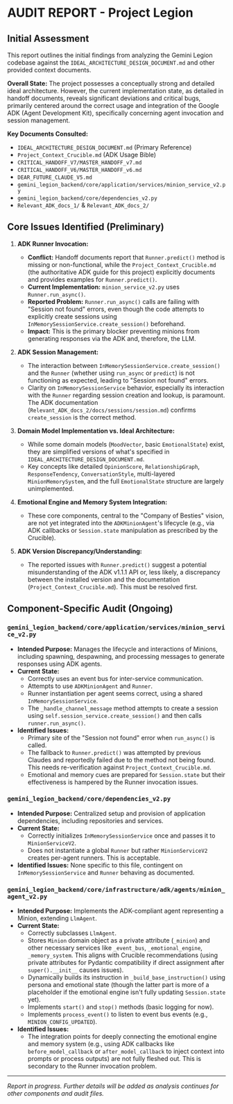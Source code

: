 # AUDIT REPORT - Project Legion

## Initial Assessment

This report outlines the initial findings from analyzing the Gemini Legion codebase against the `IDEAL_ARCHITECTURE_DESIGN_DOCUMENT.md` and other provided context documents.

**Overall State:** The project possesses a conceptually strong and detailed ideal architecture. However, the current implementation state, as detailed in handoff documents, reveals significant deviations and critical bugs, primarily centered around the correct usage and integration of the Google ADK (Agent Development Kit), specifically concerning agent invocation and session management.

**Key Documents Consulted:**
*   `IDEAL_ARCHITECTURE_DESIGN_DOCUMENT.md` (Primary Reference)
*   `Project_Context_Crucible.md` (ADK Usage Bible)
*   `CRITICAL_HANDOFF_V7/MASTER_HANDOFF_v7.md`
*   `CRITICAL_HANDOFF_V6/MASTER_HANDOFF_v6.md`
*   `DEAR_FUTURE_CLAUDE_V5.md`
*   `gemini_legion_backend/core/application/services/minion_service_v2.py`
*   `gemini_legion_backend/core/dependencies_v2.py`
*   `Relevant_ADK_docs_1/` & `Relevant_ADK_docs_2/`

## Core Issues Identified (Preliminary)

1.  **ADK Runner Invocation:**
    *   **Conflict:** Handoff documents report that `Runner.predict()` method is missing or non-functional, while the `Project_Context_Crucible.md` (the authoritative ADK guide for this project) explicitly documents and provides examples for `Runner.predict()`.
    *   **Current Implementation:** `minion_service_v2.py` uses `Runner.run_async()`.
    *   **Reported Problem:** `Runner.run_async()` calls are failing with "Session not found" errors, even though the code attempts to explicitly create sessions using `InMemorySessionService.create_session()` beforehand.
    *   **Impact:** This is the primary blocker preventing minions from generating responses via the ADK and, therefore, the LLM.

2.  **ADK Session Management:**
    *   The interaction between `InMemorySessionService.create_session()` and the `Runner` (whether using `run_async` or `predict`) is not functioning as expected, leading to "Session not found" errors.
    *   Clarity on `InMemorySessionService` behavior, especially its interaction with the `Runner` regarding session creation and lookup, is paramount. The ADK documentation (`Relevant_ADK_docs_2/docs/sessions/session.md`) confirms `create_session` is the correct method.

3.  **Domain Model Implementation vs. Ideal Architecture:**
    *   While some domain models (`MoodVector`, basic `EmotionalState`) exist, they are simplified versions of what's specified in `IDEAL_ARCHITECTURE_DESIGN_DOCUMENT.md`.
    *   Key concepts like detailed `OpinionScore`, `RelationshipGraph`, `ResponseTendency`, `ConversationStyle`, multi-layered `MinionMemorySystem`, and the full `EmotionalState` structure are largely unimplemented.

4.  **Emotional Engine and Memory System Integration:**
    *   These core components, central to the "Company of Besties" vision, are not yet integrated into the `ADKMinionAgent`'s lifecycle (e.g., via ADK callbacks or `Session.state` manipulation as prescribed by the Crucible).

5.  **ADK Version Discrepancy/Understanding:**
    *   The reported issues with `Runner.predict()` suggest a potential misunderstanding of the ADK v1.1.1 API or, less likely, a discrepancy between the installed version and the documentation (`Project_Context_Crucible.md`). This must be resolved first.

## Component-Specific Audit (Ongoing)

### `gemini_legion_backend/core/application/services/minion_service_v2.py`
*   **Intended Purpose:** Manages the lifecycle and interactions of Minions, including spawning, despawning, and processing messages to generate responses using ADK agents.
*   **Current State:**
    *   Correctly uses an event bus for inter-service communication.
    *   Attempts to use `ADKMinionAgent` and `Runner`.
    *   Runner instantiation per agent seems correct, using a shared `InMemorySessionService`.
    *   The `_handle_channel_message` method attempts to create a session using `self.session_service.create_session()` and then calls `runner.run_async()`.
*   **Identified Issues:**
    *   Primary site of the "Session not found" error when `run_async()` is called.
    *   The fallback to `Runner.predict()` was attempted by previous Claudes and reportedly failed due to the method not being found. This needs re-verification against `Project_Context_Crucible.md`.
    *   Emotional and memory cues are prepared for `Session.state` but their effectiveness is hampered by the Runner invocation issues.

### `gemini_legion_backend/core/dependencies_v2.py`
*   **Intended Purpose:** Centralized setup and provision of application dependencies, including repositories and services.
*   **Current State:**
    *   Correctly initializes `InMemorySessionService` once and passes it to `MinionServiceV2`.
    *   Does not instantiate a global `Runner` but rather `MinionServiceV2` creates per-agent runners. This is acceptable.
*   **Identified Issues:** None specific to this file, contingent on `InMemorySessionService` and `Runner` behaving as documented.

### `gemini_legion_backend/core/infrastructure/adk/agents/minion_agent_v2.py`
*   **Intended Purpose:** Implements the ADK-compliant agent representing a Minion, extending `LlmAgent`.
*   **Current State:**
    *   Correctly subclasses `LlmAgent`.
    *   Stores `Minion` domain object as a private attribute (`_minion`) and other necessary services like `_event_bus`, `_emotional_engine`, `_memory_system`. This aligns with Crucible recommendations (using private attributes for Pydantic compatibility if direct assignment after `super().__init__` causes issues).
    *   Dynamically builds its instruction in `_build_base_instruction()` using persona and emotional state (though the latter part is more of a placeholder if the emotional engine isn't fully updating `Session.state` yet).
    *   Implements `start()` and `stop()` methods (basic logging for now).
    *   Implements `process_event()` to listen to event bus events (e.g., `MINION_CONFIG_UPDATED`).
*   **Identified Issues:**
    *   The integration points for deeply connecting the emotional engine and memory system (e.g., using ADK callbacks like `before_model_callback` or `after_model_callback` to inject context into prompts or process outputs) are not fully fleshed out. This is secondary to the Runner invocation problem.

---
*Report in progress. Further details will be added as analysis continues for other components and audit files.*
